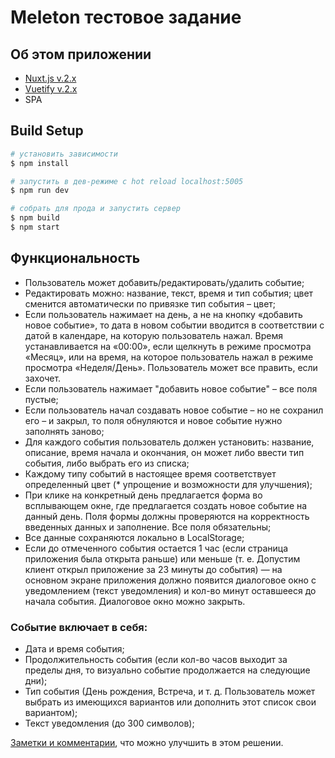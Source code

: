 # Meleton тестовое задание

## Об этом приложении
- [Nuxt.js v.2.x](https://nuxtjs.org)
- [Vuetify v.2.x](https://vuetifyjs.com/)
- SPA

## Build Setup

```bash
# установить зависимости
$ npm install

# запустить в дев-режиме с hot reload localhost:5005
$ npm run dev

# собрать для прода и запустить сервер
$ npm build
$ npm start

```

## Функциональность

- Пользователь может добавить/редактировать/удалить событие;
- Редактировать можно: название, текст, время и тип события; цвет сменится автоматически по привязке тип события – цвет;
- Если пользователь нажимает на день, а не на кнопку «добавить новое событие», то дата в новом событии вводится в соответствии с датой в календаре, на которую пользователь нажал. Время устанавливается на «00:00», если щелкнуть в режиме просмотра «Месяц», или на время, на которое пользователь нажал в режиме просмотра «Неделя/День». Пользователь может все править, если захочет.
- Если пользователь нажимает "добавить новое событие" – все поля пустые;
- Если пользователь начал создавать новое событие – но не сохранил его – и закрыл, то поля обнуляются и новое событие нужно заполнять заново;
- Для каждого события пользователь должен установить: название, описание, время начала и окончания, он может либо ввести тип события, либо выбрать его из списка;
- Каждому типу событий в настоящее время соответствует определенный цвет (* упрощение и возможности для улучшения);
- При клике на конкретный день предлагается форма во всплывающем окне, где предлагается создать новое событие на данный день. Поля формы должны проверяются на корректность введенных данных и заполнение. Все поля обязательны;
- Все данные сохраняются локально в LocalStorage;
- Если до отмеченного события остается 1 час (если страница приложения была открыта раньше) или меньше (т. е. Допустим клиент открыл приложение за 23 минуты до события) — на основном экране приложения должно появится диалоговое окно с уведомлением (текст уведомления) и кол-во минут оставшееся до начала события. Диалоговое окно можно закрыть.


### Событие включает в себя:
- Дата и время события;
- Продолжительность события (если кол-во часов выходит за пределы дня, то визуально событие продолжается на следующие дни);
- Тип события (День рождения, Встреча, и т. д. Пользователь может выбрать из имеющихся вариантов или дополнить этот список свои вариантом);
- Текст уведомления (до 300 символов);

[Заметки и комментарии](https://github.com/dariadia/meleton/pull/2#issuecomment-1978955560), что можно улучшить в этом решении.
